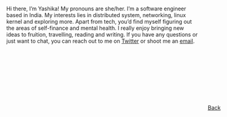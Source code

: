 \
\
\
\
\
\
Hi there, I’m Yashika! My pronouns are she/her. I’m a software engineer based in India. My interests lies in distributed system, networking, linux kernel   and exploring more. Apart from tech, you’d find myself figuring out the areas of self-finance and mental health. I really enjoy bringing new ideas to fruition, travelling, reading and writing. 
If you have any questions or just want to chat, you can reach out to me on [Twitter](https://twitter.com/YashikaBadaya) or shoot me an [email](yashikabadaya@gmail.com).

<div class="post-info-more">
        <section>
            <span><a href="javascript:void(0);" onclick="window.history.back();"> 
            <h8 style="padding: 9rem 33rem 1rem;display: flex;justify-content: space-between;font-size: 0.9rem;">
            Back</h8></a></span>
        </section>
</div>
